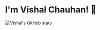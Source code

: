 # I'm Vishal Chauhan! 👋

![Vishal's GitHub stats](https://github-readme-stats.vercel.app/api?username=Hushcoder&show_icons=true&theme=transparent)
